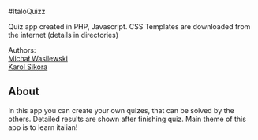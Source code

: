 #ItaloQuizz

Quiz app created in PHP, Javascript. CSS Templates are downloaded from the internet (details in directories) <br />

Authors: <br />
[Michał Wasilewski](https://github.com/miwasil) <br />
[Karol Sikora](https://github.com/kasikora)

## About

In this app you can create your own quizes, that can be solved by the others. Detailed results are shown after finishing quiz. Main theme of this app is to learn italian!



